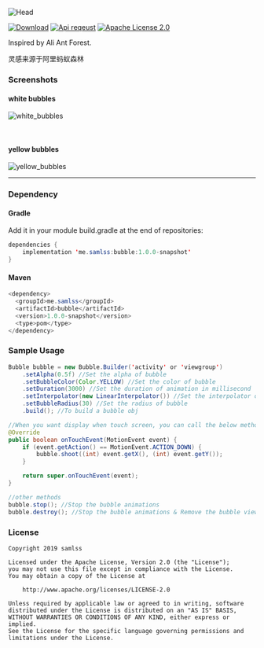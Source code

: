 ![Head](https://github.com/samlss/Bubble/blob/master/screenshots/head.gif)

 [![Download](https://api.bintray.com/packages/samlss/maven/bubble/images/download.svg?version=1.0.0-snapshot)](https://bintray.com/samlss/maven/bubble/1.0.0-snapshot/link) [![Api reqeust](https://img.shields.io/badge/API-11+-brightgreen.svg?style=flat)](https://android-arsenal.com/api?level=11#l11) [![Apache License 2.0](https://img.shields.io/hexpm/l/plug.svg)](https://github.com/samlss/Bubble/blob/master/LICENSE)  

Inspired by Ali Ant Forest.

灵感来源于阿里蚂蚁森林

### Screenshots

#### white bubbles

![white_bubbles](https://github.com/samlss/Bubble/blob/master/screenshots/screenshot1.gif)

<br>

#### yellow bubbles

![yellow_bubbles](https://github.com/samlss/Bubble/blob/master/screenshots/screenshot2.gif)



------
### Dependency

#### Gradle
Add it in your module build.gradle at the end of repositories:
  ```java
  dependencies {
      implementation 'me.samlss:bubble:1.0.0-snapshot'
  }
  ```

#### Maven
```java
<dependency>
  <groupId>me.samlss</groupId>
  <artifactId>bubble</artifactId>
  <version>1.0.0-snapshot</version>
  <type>pom</type>
</dependency>
```

### Sample Usage

```java
Bubble bubble = new Bubble.Builder('activity' or 'viewgroup')
    .setAlpha(0.5f) //Set the alpha of bubble
    .setBubbleColor(Color.YELLOW) //Set the color of bubble
    .setDuration(3000) //Set the duration of animation in millisecond
    .setInterpolator(new LinearInterpolator()) //Set the interpolator of animation
    .setBubbleRadius(30) //Set the radius of bubble
    .build(); //To build a bubble obj

//When you want display when touch screen, you can call the below method like:
@Override
public boolean onTouchEvent(MotionEvent event) {
	if (event.getAction() == MotionEvent.ACTION_DOWN) {
		bubble.shoot((int) event.getX(), (int) event.getY());
	}

	return super.onTouchEvent(event);
}

//other methods
bubble.stop(); //Stop the bubble animations
bubble.destroy(); //Stop the bubble animations & Remove the bubble view so that you can not show bubbles anymore

```


### License

```
Copyright 2019 samlss

Licensed under the Apache License, Version 2.0 (the "License");
you may not use this file except in compliance with the License.
You may obtain a copy of the License at

    http://www.apache.org/licenses/LICENSE-2.0

Unless required by applicable law or agreed to in writing, software
distributed under the License is distributed on an "AS IS" BASIS,
WITHOUT WARRANTIES OR CONDITIONS OF ANY KIND, either express or implied.
See the License for the specific language governing permissions and
limitations under the License.
```